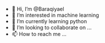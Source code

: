 - 👋 Hi, I’m @Baraqiyael
- 👀 I’m interested in machine learning
- 🌱 I’m currently learning python
- 💞️ I’m looking to collaborate on ...
- 📫 How to reach me ...

<!---
Baraqiyael/Baraqiyael is a ✨ special ✨ repository because its `README.md` (this file) appears on your GitHub profile.
You can click the Preview link to take a look at your changes.
--->

